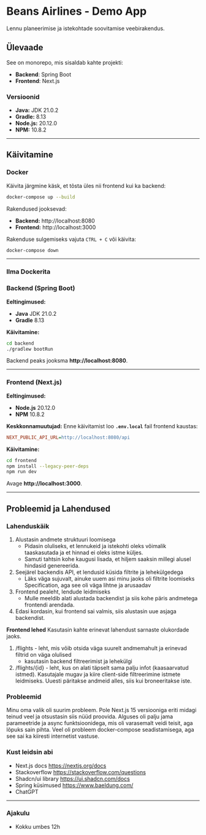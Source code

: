 # Beans Airlines - Demo App

Lennu planeerimise ja istekohtade soovitamise veebirakendus.

## Ülevaade

See on monorepo, mis sisaldab kahte projekti:

-   **Backend**: Spring Boot
-   **Frontend**: Next.js

### Versioonid

-   **Java:** JDK 21.0.2
-   **Gradle:** 8.13
-   **Node.js:** 20.12.0
-   **NPM:** 10.8.2

---

## Käivitamine

### Docker

Käivita järgmine käsk, et tõsta üles nii frontend kui ka backend:

```sh
docker-compose up --build
```

Rakendused jooksevad:

-   **Backend:** http://localhost:8080
-   **Frontend:** http://localhost:3000

Rakenduse sulgemiseks vajuta `CTRL + C` või käivita:

```sh
docker-compose down
```

---

### Ilma Dockerita

### Backend (Spring Boot)

**Eeltingimused:**

-   **Java** JDK 21.0.2
-   **Gradle** 8.13

**Käivitamine:**

```sh
cd backend
./gradlew bootRun
```

Backend peaks jooksma **http://localhost:8080**.

---

### Frontend (Next.js)

**Eeltingimused:**

-   **Node.js** 20.12.0
-   **NPM** 10.8.2

**Keskkonnamuutujad:**
Enne käivitamist loo **`.env.local`** fail frontend kaustas:

```ini
NEXT_PUBLIC_API_URL=http://localhost:8080/api
```

**Käivitamine:**

```sh
cd frontend
npm install --legacy-peer-deps
npm run dev
```

Avage **http://localhost:3000**.

---

## Probleemid ja Lahendused

### Lahenduskäik

1. Alustasin andmete struktuuri loomisega
    - Pidasin oluliseks, et lennukeid ja istekohti oleks võimalik taaskasutada ja et hinnad ei oleks istme küljes.
    - Samuti tahtsin kohe kaugusi lisada, et hiljem saaksin millegi alusel hindasid genereerida.
2. Seejärel backendis API, et lendusid küsida filtrite ja lehekülgedega
    - Läks väga sujuvalt, ainuke uuem asi minu jaoks oli filtrite loomiseks Specification, aga see oli väga lihtne ja arusaadav
3. Frontend pealeht, lendude leidmiseks
    - Mulle meeldib alati alustada backendist ja siis kohe päris andmetega frontendi arendada.
4. Edasi kordasin, kui frontend sai valmis, siis alustasin uue asjaga backendist.

**Frontend lehed**
Kasutasin kahte erinevat lahendust sarnaste olukordade jaoks.

1. /flights - leht, mis võib otsida väga suurelt andmemahult ja erinevad filtrid on väga olulised
    - kasutasin backend filtreerimist ja lehekülgi
2. /flights/{id} - leht, kus on alati täpselt sama palju infot (kaasaarvatud istmed). Kasutajale mugav ja kiire client-side filtreerimine istmete leidmiseks. Uuesti päritakse andmeid alles, siis kui broneeritakse iste.

### Probleemid

Minu oma valik oli suurim probleem. Pole Next.js 15 versiooniga eriti midagi teinud veel ja otsustasin siis nüüd proovida.
Alguses oli palju jama parameetride ja async funktsioonidega, mis oli varasemalt veidi teisit, aga lõpuks sain pihta.
Veel oli probleem docker-compose seadistamisega, aga see sai ka kiiresti internetist vastuse.

### Kust leidsin abi

-   Next.js docs https://nextjs.org/docs
-   Stackoverflow https://stackoverflow.com/questions
-   Shadcn/ui library https://ui.shadcn.com/docs
-   Spring küsimused https://www.baeldung.com/
-   ChatGPT

---

### Ajakulu

-   Kokku umbes 12h
